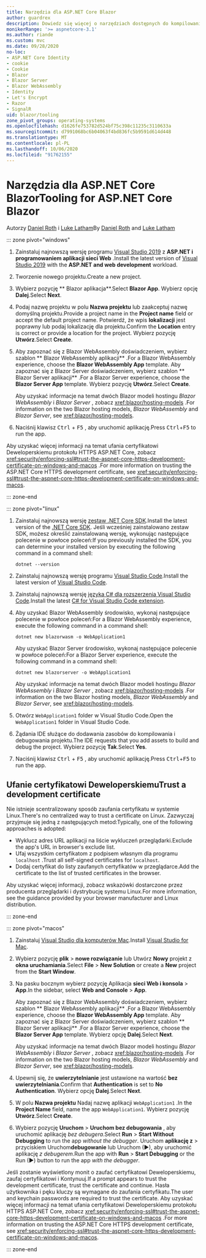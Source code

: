 ```yaml
---
title: Narzędzia dla ASP.NET Core Blazor
author: guardrex
description: Dowiedz się więcej o narzędziach dostępnych do kompilowania Blazor aplikacji.
monikerRange: '>= aspnetcore-3.1'
ms.author: riande
ms.custom: mvc
ms.date: 09/28/2020
no-loc:
- ASP.NET Core Identity
- cookie
- Cookie
- Blazor
- Blazor Server
- Blazor WebAssembly
- Identity
- Let's Encrypt
- Razor
- SignalR
uid: blazor/tooling
zone_pivot_groups: operating-systems
ms.openlocfilehash: d1626fe753782d524bf75c398c11235c3110633a
ms.sourcegitcommit: d7991068bc6b04063f4bd836fc5b9591d614d448
ms.translationtype: MT
ms.contentlocale: pl-PL
ms.lasthandoff: 10/06/2020
ms.locfileid: "91762155"
---
```

# <a name="tooling-for-aspnet-core-no-locblazor"></a><span data-ttu-id="b3f6c-103">Narzędzia dla ASP.NET Core Blazor</span><span class="sxs-lookup"><span data-stu-id="b3f6c-103">Tooling for ASP.NET Core Blazor</span></span>

<span data-ttu-id="b3f6c-104">Autorzy [Daniel Roth](https://github.com/danroth27) i [Luke Latham](https://github.com/guardrex)</span><span class="sxs-lookup"><span data-stu-id="b3f6c-104">By [Daniel Roth](https://github.com/danroth27) and [Luke Latham](https://github.com/guardrex)</span></span>

::: zone pivot="windows"

1. <span data-ttu-id="b3f6c-105">Zainstaluj najnowszą wersję programu [Visual Studio 2019](https://visualstudio.microsoft.com/downloads/) z **ASP.NET i programowaniem aplikacji sieci Web** .</span><span class="sxs-lookup"><span data-stu-id="b3f6c-105">Install the latest version of [Visual Studio 2019](https://visualstudio.microsoft.com/downloads/) with the **ASP.NET and web development** workload.</span></span>

1. <span data-ttu-id="b3f6c-106">Tworzenie nowego projektu.</span><span class="sxs-lookup"><span data-stu-id="b3f6c-106">Create a new project.</span></span>

1. <span data-ttu-id="b3f6c-107">Wybierz pozycję \*\* Blazor aplikacja\*\*.</span><span class="sxs-lookup"><span data-stu-id="b3f6c-107">Select **Blazor App**.</span></span> <span data-ttu-id="b3f6c-108">Wybierz opcję **Dalej**.</span><span class="sxs-lookup"><span data-stu-id="b3f6c-108">Select **Next**.</span></span>

1. <span data-ttu-id="b3f6c-109">Podaj nazwę projektu w polu **Nazwa projektu** lub zaakceptuj nazwę domyślną projektu.</span><span class="sxs-lookup"><span data-stu-id="b3f6c-109">Provide a project name in the **Project name** field or accept the default project name.</span></span> <span data-ttu-id="b3f6c-110">Potwierdź, że wpis **lokalizacji** jest poprawny lub podaj lokalizację dla projektu.</span><span class="sxs-lookup"><span data-stu-id="b3f6c-110">Confirm the **Location** entry is correct or provide a location for the project.</span></span> <span data-ttu-id="b3f6c-111">Wybierz pozycję **Utwórz**.</span><span class="sxs-lookup"><span data-stu-id="b3f6c-111">Select **Create**.</span></span>

1. <span data-ttu-id="b3f6c-112">Aby zapoznać się z Blazor WebAssembly doświadczeniem, wybierz szablon \*\* Blazor WebAssembly aplikacji\*\* .</span><span class="sxs-lookup"><span data-stu-id="b3f6c-112">For a Blazor WebAssembly experience, choose the **Blazor WebAssembly App** template.</span></span> <span data-ttu-id="b3f6c-113">Aby zapoznać się z Blazor Server doświadczeniem, wybierz szablon \*\* Blazor Server aplikacji\*\* .</span><span class="sxs-lookup"><span data-stu-id="b3f6c-113">For a Blazor Server experience, choose the **Blazor Server App** template.</span></span> <span data-ttu-id="b3f6c-114">Wybierz pozycję **Utwórz**.</span><span class="sxs-lookup"><span data-stu-id="b3f6c-114">Select **Create**.</span></span>

   <span data-ttu-id="b3f6c-115">Aby uzyskać informacje na temat dwóch Blazor modeli hostingu *Blazor WebAssembly* i *Blazor Server* , zobacz <xref:blazor/hosting-models> .</span><span class="sxs-lookup"><span data-stu-id="b3f6c-115">For information on the two Blazor hosting models, *Blazor WebAssembly* and *Blazor Server*, see <xref:blazor/hosting-models>.</span></span>

1. <span data-ttu-id="b3f6c-116">Naciśnij klawisz <kbd>Ctrl</kbd> + <kbd>F5</kbd> , aby uruchomić aplikację.</span><span class="sxs-lookup"><span data-stu-id="b3f6c-116">Press <kbd>Ctrl</kbd>+<kbd>F5</kbd> to run the app.</span></span>

<span data-ttu-id="b3f6c-117">Aby uzyskać więcej informacji na temat ufania certyfikatowi Deweloperskiemu protokołu HTTPS ASP.NET Core, zobacz <xref:security/enforcing-ssl#trust-the-aspnet-core-https-development-certificate-on-windows-and-macos> .</span><span class="sxs-lookup"><span data-stu-id="b3f6c-117">For more information on trusting the ASP.NET Core HTTPS development certificate, see <xref:security/enforcing-ssl#trust-the-aspnet-core-https-development-certificate-on-windows-and-macos>.</span></span>

::: zone-end

::: zone pivot="linux"

1. <span data-ttu-id="b3f6c-118">Zainstaluj najnowszą wersję [zestaw .NET Core SDK](https://dotnet.microsoft.com/download).</span><span class="sxs-lookup"><span data-stu-id="b3f6c-118">Install the latest version of the [.NET Core SDK](https://dotnet.microsoft.com/download).</span></span> <span data-ttu-id="b3f6c-119">Jeśli wcześniej zainstalowano zestaw SDK, możesz określić zainstalowaną wersję, wykonując następujące polecenie w powłoce poleceń:</span><span class="sxs-lookup"><span data-stu-id="b3f6c-119">If you previously installed the SDK, you can determine your installed version by executing the following command in a command shell:</span></span>

   ```dotnetcli
   dotnet --version
   ```

1. <span data-ttu-id="b3f6c-120">Zainstaluj najnowszą wersję programu [Visual Studio Code](https://code.visualstudio.com).</span><span class="sxs-lookup"><span data-stu-id="b3f6c-120">Install the latest version of [Visual Studio Code](https://code.visualstudio.com).</span></span>

1. <span data-ttu-id="b3f6c-121">Zainstaluj najnowszą wersję [języka C# dla rozszerzenia Visual Studio Code](https://marketplace.visualstudio.com/items?itemName=ms-dotnettools.csharp).</span><span class="sxs-lookup"><span data-stu-id="b3f6c-121">Install the latest [C# for Visual Studio Code extension](https://marketplace.visualstudio.com/items?itemName=ms-dotnettools.csharp).</span></span>

1. <span data-ttu-id="b3f6c-122">Aby uzyskać Blazor WebAssembly środowisko, wykonaj następujące polecenie w powłoce poleceń:</span><span class="sxs-lookup"><span data-stu-id="b3f6c-122">For a Blazor WebAssembly experience, execute the following command in a command shell:</span></span>

   ```dotnetcli
   dotnet new blazorwasm -o WebApplication1
   ```

   <span data-ttu-id="b3f6c-123">Aby uzyskać Blazor Server środowisko, wykonaj następujące polecenie w powłoce poleceń:</span><span class="sxs-lookup"><span data-stu-id="b3f6c-123">For a Blazor Server experience, execute the following command in a command shell:</span></span>

   ```dotnetcli
   dotnet new blazorserver -o WebApplication1
   ```

   <span data-ttu-id="b3f6c-124">Aby uzyskać informacje na temat dwóch Blazor modeli hostingu *Blazor WebAssembly* i *Blazor Server* , zobacz <xref:blazor/hosting-models> .</span><span class="sxs-lookup"><span data-stu-id="b3f6c-124">For information on the two Blazor hosting models, *Blazor WebAssembly* and *Blazor Server*, see <xref:blazor/hosting-models>.</span></span>

1. <span data-ttu-id="b3f6c-125">Otwórz `WebApplication1` folder w Visual Studio Code.</span><span class="sxs-lookup"><span data-stu-id="b3f6c-125">Open the `WebApplication1` folder in Visual Studio Code.</span></span>

1. <span data-ttu-id="b3f6c-126">Żądania IDE służące do dodawania zasobów do kompilowania i debugowania projektu.</span><span class="sxs-lookup"><span data-stu-id="b3f6c-126">The IDE requests that you add assets to build and debug the project.</span></span> <span data-ttu-id="b3f6c-127">Wybierz pozycję **Tak**.</span><span class="sxs-lookup"><span data-stu-id="b3f6c-127">Select **Yes**.</span></span>

1. <span data-ttu-id="b3f6c-128">Naciśnij klawisz <kbd>Ctrl</kbd> + <kbd>F5</kbd> , aby uruchomić aplikację.</span><span class="sxs-lookup"><span data-stu-id="b3f6c-128">Press <kbd>Ctrl</kbd>+<kbd>F5</kbd> to run the app.</span></span>

## <a name="trust-a-development-certificate"></a><span data-ttu-id="b3f6c-129">Ufanie certyfikatowi Deweloperskiemu</span><span class="sxs-lookup"><span data-stu-id="b3f6c-129">Trust a development certificate</span></span>

<span data-ttu-id="b3f6c-130">Nie istnieje scentralizowany sposób zaufania certyfikatu w systemie Linux.</span><span class="sxs-lookup"><span data-stu-id="b3f6c-130">There's no centralized way to trust a certificate on Linux.</span></span> <span data-ttu-id="b3f6c-131">Zazwyczaj przyjmuje się jedną z następujących metod:</span><span class="sxs-lookup"><span data-stu-id="b3f6c-131">Typically, one of the following approaches is adopted:</span></span>

* <span data-ttu-id="b3f6c-132">Wyklucz adres URL aplikacji na liście wykluczeń przeglądarki.</span><span class="sxs-lookup"><span data-stu-id="b3f6c-132">Exclude the app's URL in browser's exclude list.</span></span>
* <span data-ttu-id="b3f6c-133">Ufaj wszystkim certyfikatom z podpisem własnym dla programu `localhost` .</span><span class="sxs-lookup"><span data-stu-id="b3f6c-133">Trust all self-signed certificates for `localhost`.</span></span>
* <span data-ttu-id="b3f6c-134">Dodaj certyfikat do listy zaufanych certyfikatów w przeglądarce.</span><span class="sxs-lookup"><span data-stu-id="b3f6c-134">Add the certificate to the list of trusted certificates in the browser.</span></span>

<span data-ttu-id="b3f6c-135">Aby uzyskać więcej informacji, zobacz wskazówki dostarczone przez producenta przeglądarki i dystrybucję systemu Linux.</span><span class="sxs-lookup"><span data-stu-id="b3f6c-135">For more information, see the guidance provided by your browser manufacturer and Linux distribution.</span></span>

::: zone-end

::: zone pivot="macos"

1. <span data-ttu-id="b3f6c-136">Zainstaluj [Visual Studio dla komputerów Mac](https://visualstudio.microsoft.com/vs/mac/).</span><span class="sxs-lookup"><span data-stu-id="b3f6c-136">Install [Visual Studio for Mac](https://visualstudio.microsoft.com/vs/mac/).</span></span>

1. <span data-ttu-id="b3f6c-137">Wybierz pozycję **plik**  >  **nowe rozwiązanie** lub Utwórz **Nowy** projekt z **okna uruchamiania**.</span><span class="sxs-lookup"><span data-stu-id="b3f6c-137">Select **File** > **New Solution** or create a **New** project from the **Start Window**.</span></span>

1. <span data-ttu-id="b3f6c-138">Na pasku bocznym wybierz pozycję Aplikacja **sieci Web i konsola**  >  **App**.</span><span class="sxs-lookup"><span data-stu-id="b3f6c-138">In the sidebar, select **Web and Console** > **App**.</span></span>

   <span data-ttu-id="b3f6c-139">Aby zapoznać się z Blazor WebAssembly doświadczeniem, wybierz szablon \*\* Blazor WebAssembly aplikacji\*\* .</span><span class="sxs-lookup"><span data-stu-id="b3f6c-139">For a Blazor WebAssembly experience, choose the **Blazor WebAssembly App** template.</span></span> <span data-ttu-id="b3f6c-140">Aby zapoznać się z Blazor Server doświadczeniem, wybierz szablon \*\* Blazor Server aplikacji\*\* .</span><span class="sxs-lookup"><span data-stu-id="b3f6c-140">For a Blazor Server experience, choose the **Blazor Server App** template.</span></span> <span data-ttu-id="b3f6c-141">Wybierz opcję **Dalej**.</span><span class="sxs-lookup"><span data-stu-id="b3f6c-141">Select **Next**.</span></span>

   <span data-ttu-id="b3f6c-142">Aby uzyskać informacje na temat dwóch Blazor modeli hostingu *Blazor WebAssembly* i *Blazor Server* , zobacz <xref:blazor/hosting-models> .</span><span class="sxs-lookup"><span data-stu-id="b3f6c-142">For information on the two Blazor hosting models, *Blazor WebAssembly* and *Blazor Server*, see <xref:blazor/hosting-models>.</span></span>

1. <span data-ttu-id="b3f6c-143">Upewnij się, że **uwierzytelnianie** jest ustawione na wartość **bez uwierzytelniania**.</span><span class="sxs-lookup"><span data-stu-id="b3f6c-143">Confirm that **Authentication** is set to **No Authentication**.</span></span> <span data-ttu-id="b3f6c-144">Wybierz opcję **Dalej**.</span><span class="sxs-lookup"><span data-stu-id="b3f6c-144">Select **Next**.</span></span>

1. <span data-ttu-id="b3f6c-145">W polu **Nazwa projektu** Nadaj nazwę aplikacji `WebApplication1` .</span><span class="sxs-lookup"><span data-stu-id="b3f6c-145">In the **Project Name** field, name the app `WebApplication1`.</span></span> <span data-ttu-id="b3f6c-146">Wybierz pozycję **Utwórz**.</span><span class="sxs-lookup"><span data-stu-id="b3f6c-146">Select **Create**.</span></span>

1. <span data-ttu-id="b3f6c-147">Wybierz pozycję **Uruchom**  >  **Uruchom bez debugowania** , aby uruchomić aplikację *bez debugera*.</span><span class="sxs-lookup"><span data-stu-id="b3f6c-147">Select **Run** > **Start Without Debugging** to run the app *without the debugger*.</span></span> <span data-ttu-id="b3f6c-148">Uruchom **aplikację z**  >  przyciskiem Uruchom**debugowanie** lub Uruchom (&#9654;), aby uruchomić aplikację *z debugerem*.</span><span class="sxs-lookup"><span data-stu-id="b3f6c-148">Run the app with **Run** > **Start Debugging** or the Run (&#9654;) button to run the app *with the debugger*.</span></span>

<span data-ttu-id="b3f6c-149">Jeśli zostanie wyświetlony monit o zaufać certyfikatowi Deweloperskiemu, zaufaj certyfikatowi i Kontynuuj.</span><span class="sxs-lookup"><span data-stu-id="b3f6c-149">If a prompt appears to trust the development certificate, trust the certificate and continue.</span></span> <span data-ttu-id="b3f6c-150">Hasła użytkownika i pęku kluczy są wymagane do zaufania certyfikatu.</span><span class="sxs-lookup"><span data-stu-id="b3f6c-150">The user and keychain passwords are required to trust the certificate.</span></span> <span data-ttu-id="b3f6c-151">Aby uzyskać więcej informacji na temat ufania certyfikatowi Deweloperskiemu protokołu HTTPS ASP.NET Core, zobacz <xref:security/enforcing-ssl#trust-the-aspnet-core-https-development-certificate-on-windows-and-macos> .</span><span class="sxs-lookup"><span data-stu-id="b3f6c-151">For more information on trusting the ASP.NET Core HTTPS development certificate, see <xref:security/enforcing-ssl#trust-the-aspnet-core-https-development-certificate-on-windows-and-macos>.</span></span>

::: zone-end
